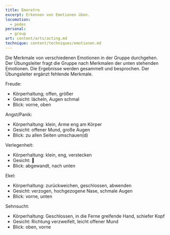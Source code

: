 ```yaml
---
title: Emoretro
excerpt: Erkennen von Emotionen üben.
locomotion:
  - pedes
personal:
  - group
art: content/arts/acting.md
technique: content/techniques/emotionen.md
---
```


Die Merkmale von verschiedenen Emotionen in der Gruppe durchgehen. Der
Übungsleiter fragt die Gruppe nach Merkmalen der unten stehenden Emotionen. Die
Ergebnisse werden gesammelt und besprochen. Der Übungsleiter ergänzt fehlende
Merkmale.

Freude:

* Körperhaltung; offen, größer
* Gesicht: lächeln, Augen schmal
* Blick: vorne, oben

Angst/Panik:

* Körperhaltung: klein, Arme eng am Körper
* Gesicht: offener Mund, große Augen
* Blick: zu allen Seiten umschauen(d)

Verlegenheit:

* Körperhaltung: klein, eng, verstecken
* Gesicht: 😬
* Blick: abgewandt, nach unten

Ekel:

* Körperhaltung: zurückweichen, geschlossen, abwenden
* Gesicht: verzogen, hochgezogene Nase, schmale Augen
* Blick: vorne, unten

Sehnsucht:

* Körperhaltung: Geschlossen, in die Ferne greifende Hand, schiefer Kopf
* Gesicht: Richtung verzweifelt, leicht offener Mund
* Blick: oben, vorne

